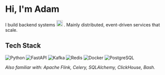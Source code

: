 # Hi, I'm Adam

I build backend systems 
<img src="https://cdn.discordapp.com/emojis/1279146427536244737.webp?size=96" width="20" height="20" /> 
. Mainly distributed, event-driven services that scale.

## Tech Stack
![Python](https://img.shields.io/badge/-Python-333333?style=flat&logo=python)
![FastAPI](https://img.shields.io/badge/-FastAPI-333333?style=flat&logo=fastapi)
![Kafka](https://img.shields.io/badge/-Kafka-333333?style=flat&logo=apachekafka)
![Redis](https://img.shields.io/badge/-Redis-333333?style=flat&logo=redis)
![Docker](https://img.shields.io/badge/-Docker-333333?style=flat&logo=docker)
![PostgreSQL](https://img.shields.io/badge/-PostgreSQL-333333?style=flat&logo=postgresql)


_Also familiar with: Apache Flink, Celery, SQLAlchemy, ClickHouse, Bash._
